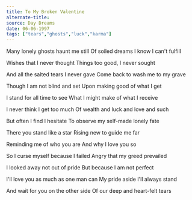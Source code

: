 ```yaml
---
title: To My Broken Valentine
alternate-title:
source: Day Dreams
date: 06-06-1997
tags: ["tears","ghosts","luck","karma"]
---
```

Many lonely ghosts haunt me still
Of soiled dreams I know I can't fulfill

Wishes that I never thought
Things too good, I never sought

And all the salted tears I never gave
Come back to wash me to my grave

Though I am not blind and set
Upon making good of what I get

I stand for all time to see
What I might make of what I receive

I never think I get too much
Of wealth and luck and love and such

But often I find I hesitate
To observe my self-made lonely fate

There you stand like a star
Rising new to guide me far

Reminding me of who you are
And why I love you so

So I curse myself because I failed
Angry that my greed prevailed

I looked away not out of pride
But because I am not perfect

I'll love you as much as one man can
My pride aside I'll always stand

And wait for you on the other side
Of our deep and heart-felt tears
